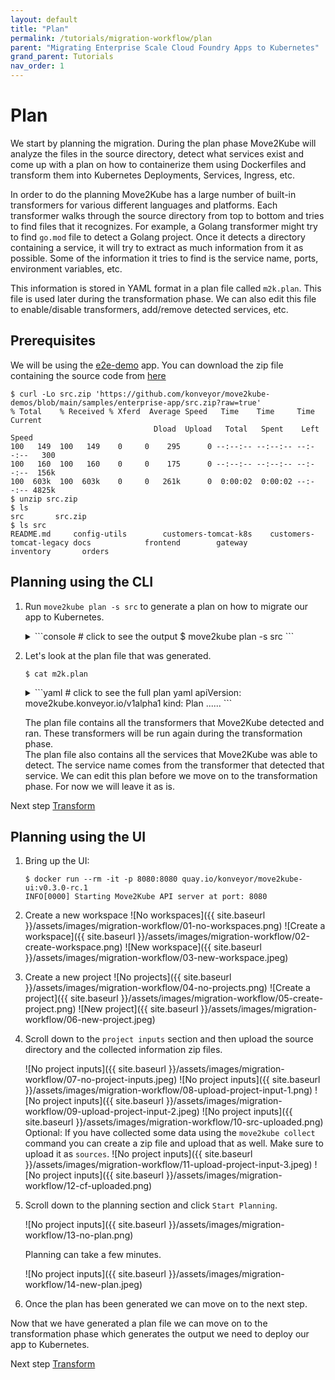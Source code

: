 ```yaml
---
layout: default
title: "Plan"
permalink: /tutorials/migration-workflow/plan
parent: "Migrating Enterprise Scale Cloud Foundry Apps to Kubernetes"
grand_parent: Tutorials
nav_order: 1
---
```


# Plan

We start by planning the migration. During the plan phase Move2Kube will analyze the files in the source directory, detect what services exist and come up with a plan on how to containerize them using Dockerfiles and transform them into Kubernetes Deployments, Services, Ingress, etc.

In order to do the planning Move2Kube has a large number of built-in transformers for various different languages and platforms. Each transformer walks through the source directory from top to bottom and tries to find files that it recognizes. For example, a Golang transformer might try to find `go.mod` file to detect a Golang project. Once it detects a directory containing a service, it will try to extract as much information from it as possible. Some of the information it tries to find is the service name, ports, environment variables, etc.

This information is stored in YAML format in a plan file called `m2k.plan`. This file is used later during the transformation phase. We can also edit this file to enable/disable transformers, add/remove detected services, etc.

## Prerequisites

We will be using the [e2e-demo](https://github.com/konveyor/move2kube-demos/tree/dda15a4c8bd7a750d0e57bd31dd926fd135c4a3c/samples/enterprise-app) app. You can download the zip file containing the source code from [here](https://github.com/konveyor/move2kube-demos/blob/dda15a4c8bd7a750d0e57bd31dd926fd135c4a3c/samples/enterprise-app/src.zip)

  ```console
  $ curl -Lo src.zip 'https://github.com/konveyor/move2kube-demos/blob/main/samples/enterprise-app/src.zip?raw=true'
  % Total    % Received % Xferd  Average Speed   Time    Time     Time  Current
                                  Dload  Upload   Total   Spent    Left  Speed
  100   149  100   149    0     0    295      0 --:--:-- --:--:-- --:--:--   300
  100   160  100   160    0     0    175      0 --:--:-- --:--:-- --:--:--  156k
  100  603k  100  603k    0     0   261k      0  0:00:02  0:00:02 --:--:-- 4825k
  $ unzip src.zip 
  $ ls
  src		src.zip
  $ ls src
  README.md		config-utils		customers-tomcat-k8s	customers-tomcat-legacy	docs			frontend		gateway			inventory		orders
  ```

## Planning using the CLI

1. Run `move2kube plan -s src` to generate a plan on how to migrate our app to Kubernetes.

    <details markdown="block">
    <summary markdown="block">
    ```console
    # click to see the output
    $ move2kube plan -s src
    ```
    </summary>
    ```console
    $ move2kube plan -s src
    INFO[0000] Configuration loading done                   
    INFO[0000] Planning Transformation - Base Directory     
    INFO[0000] [ComposeAnalyser] Planning transformation    
    INFO[0000] [ComposeAnalyser] Done                       
    INFO[0000] [CloudFoundry] Planning transformation       
    INFO[0000] Identified 3 named services and 0 to-be-named services 
    INFO[0000] [CloudFoundry] Done                          
    INFO[0000] [DockerfileDetector] Planning transformation 
    INFO[0000] Identified 1 named services and 1 to-be-named services 
    INFO[0000] [DockerfileDetector] Done                    
    INFO[0000] [Base Directory] Identified 4 named services and 1 to-be-named services 
    INFO[0000] Transformation planning - Base Directory done 
    INFO[0000] Planning Transformation - Directory Walk     
    INFO[0000] Identified 1 named services and 0 to-be-named services in config-utils 
    INFO[0000] Identified 1 named services and 0 to-be-named services in customers-tomcat-k8s 
    INFO[0000] Identified 1 named services and 0 to-be-named services in customers-tomcat-legacy 
    INFO[0000] Identified 1 named services and 0 to-be-named services in frontend 
    INFO[0000] Identified 1 named services and 0 to-be-named services in gateway 
    INFO[0000] Identified 1 named services and 0 to-be-named services in inventory 
    INFO[0000] Identified 1 named services and 0 to-be-named services in orders 
    INFO[0000] Transformation planning - Directory Walk done 
    INFO[0000] [Directory Walk] Identified 7 named services and 1 to-be-named services 
    INFO[0000] [Named Services] Identified 6 named services 
    INFO[0000] No of services identified : 6                
    INFO[0000] Plan can be found at [/Users/user/Desktop/tutorial/m2k.plan]. 
    ```
    </details>

1. Let's look at the plan file that was generated.

    ```console
    $ cat m2k.plan 
    ```

    <details markdown="block">
    <summary markdown="block">
    ```yaml
    # click to see the full plan yaml
    apiVersion: move2kube.konveyor.io/v1alpha1
    kind: Plan
    ......
    ```
    </summary>
    ```yaml
    apiVersion: move2kube.konveyor.io/v1alpha1
    kind: Plan
    metadata:
      name: myproject
    spec:
      sourceDir: src
      services:
        config-utils:
          - transformerName: Maven
            paths:
              MavenPom:
                - config-utils/pom.xml
              ServiceDirPath:
                - config-utils
            configs:
              Maven:
                mavenAppName: config-utils
                artifactType: jar
        customers-tomcat:
          - transformerName: Maven
            paths:
              MavenPom:
                - customers-tomcat-k8s/pom.xml
              ServiceDirPath:
                - customers-tomcat-k8s
            configs:
              Maven:
                mavenAppName: customers-tomcat
                artifactType: war
              SpringBoot:
                springBootVersion: 2.5.0
          - transformerName: Maven
            paths:
              MavenPom:
                - customers-tomcat-legacy/pom.xml
              ServiceDirPath:
                - customers-tomcat-legacy
            configs:
              Maven:
                mavenAppName: customers-tomcat
                artifactType: war
              SpringBoot:
                springBootVersion: 2.5.0
        frontend:
          - transformerName: CloudFoundry
            paths:
              CfManifest:
                - frontend/manifest.yml
              ServiceDirPath:
                - frontend
            configs:
              CloudFoundryService:
                serviceName: frontend
              ContainerizationOptions:
                - Nodejs-Dockerfile
          - transformerName: Nodejs-Dockerfile
            paths:
              ServiceDirPath:
                - frontend
        gateway:
          - transformerName: CloudFoundry
            paths:
              BuildArtifact:
                - gateway/target/gateway-2.0.0-SNAPSHOT-exec.jar
              CfManifest:
                - gateway/manifest.yml
              ServiceDirPath:
                - gateway
            configs:
              CloudFoundryService:
                serviceName: gateway
              ContainerizationOptions:
                - Maven
          - transformerName: Maven
            paths:
              MavenPom:
                - gateway/pom.xml
              ServiceDirPath:
                - gateway
            configs:
              Maven:
                mavenAppName: gateway
                artifactType: jar
                mavenProfiles:
                  - local
                  - openshift
                  - openshift-manual
                  - openshift-it
              SpringBoot:
                springBootAppName: gateway
                springBootProfiles:
                  - local
                  - openshift
        inventory:
          - transformerName: Maven
            paths:
              MavenPom:
                - inventory/pom.xml
              ServiceDirPath:
                - inventory
            configs:
              Maven:
                mavenAppName: inventory
                artifactType: jar
                mavenProfiles:
                  - native
                  - local
                  - openshift
          - transformerName: DockerfileDetector
            paths:
              Dockerfile:
                - inventory/src/main/docker/Dockerfile.jvm
              ServiceDirPath:
                - inventory/src/main/docker
          - transformerName: DockerfileDetector
            paths:
              Dockerfile:
                - inventory/src/main/docker/Dockerfile.native
              ServiceDirPath:
                - inventory/src/main/docker
        orders:
          - transformerName: CloudFoundry
            paths:
              BuildArtifact:
                - orders/target/orders-2.0.0-SNAPSHOT-exec.jar
              CfManifest:
                - orders/manifest.yml
              ServiceDirPath:
                - orders
            configs:
              CloudFoundryService:
                serviceName: orders
              ContainerizationOptions:
                - Maven
          - transformerName: Maven
            paths:
              MavenPom:
                - orders/pom.xml
              ServiceDirPath:
                - orders
            configs:
              Maven:
                mavenAppName: orders
                artifactType: jar
                mavenProfiles:
                  - local
                  - openshift
                  - openshift-manual
                  - openshift-it
              SpringBoot:
                springBootAppName: orders
                springBootProfiles:
                  - local
                  - openshift
      transformers:
        Buildconfig: m2kassets/inbuilt/transformers/kubernetes/buildconfig/buildconfig.yaml
        CloudFoundry: m2kassets/inbuilt/transformers/cloudfoundry/cloudfoundry.yaml
        ClusterSelector: m2kassets/inbuilt/transformers/kubernetes/clusterselector/clusterselector.yaml
        ComposeAnalyser: m2kassets/inbuilt/transformers/compose/composeanalyser/composeanalyser.yaml
        ComposeGenerator: m2kassets/inbuilt/transformers/compose/composegenerator/composegenerator.yaml
        ContainerImagesPushScriptGenerator: m2kassets/inbuilt/transformers/containerimage/containerimagespushscript/containerimagespushscript.yaml
        DockerfileDetector: m2kassets/inbuilt/transformers/dockerfile/dockerfiledetector/dockerfiledetector.yaml
        DockerfileImageBuildScript: m2kassets/inbuilt/transformers/dockerfile/dockerimagebuildscript/dockerfilebuildscriptgenerator.yaml
        DockerfileParser: m2kassets/inbuilt/transformers/dockerfile/dockerfileparser/dockerfileparser.yaml
        DotNetCore-Dockerfile: m2kassets/inbuilt/transformers/dockerfilegenerator/dotnetcore/dotnetcore.yaml
        EarAnalyser: m2kassets/inbuilt/transformers/dockerfilegenerator/java/earanalyser/ear.yaml
        EarRouter: m2kassets/inbuilt/transformers/dockerfilegenerator/java/earrouter/earrouter.yaml
        Golang-Dockerfile: m2kassets/inbuilt/transformers/dockerfilegenerator/golang/golang.yaml
        Gradle: m2kassets/inbuilt/transformers/dockerfilegenerator/java/gradle/gradle.yaml
        Jar: m2kassets/inbuilt/transformers/dockerfilegenerator/java/jar/jar.yaml
        Jboss: m2kassets/inbuilt/transformers/dockerfilegenerator/java/jboss/jboss.yaml
        Knative: m2kassets/inbuilt/transformers/kubernetes/knative/knative.yaml
        Kubernetes: m2kassets/inbuilt/transformers/kubernetes/kubernetes/kubernetes.yaml
        KubernetesVersionChanger: m2kassets/inbuilt/transformers/kubernetes/kubernetesversionchanger/kubernetesversionchanger.yaml
        Liberty: m2kassets/inbuilt/transformers/dockerfilegenerator/java/liberty/liberty.yaml
        Maven: m2kassets/inbuilt/transformers/dockerfilegenerator/java/maven/maven.yaml
        Nodejs-Dockerfile: m2kassets/inbuilt/transformers/dockerfilegenerator/nodejs/nodejs.yaml
        PHP-Dockerfile: m2kassets/inbuilt/transformers/dockerfilegenerator/php/php.yaml
        Parameterizer: m2kassets/inbuilt/transformers/kubernetes/parameterizer/parameterizer.yaml
        Python-Dockerfile: m2kassets/inbuilt/transformers/dockerfilegenerator/python/python.yaml
        ReadMeGenerator: m2kassets/inbuilt/transformers/readmegenerator/readmegenerator.yaml
        Ruby-Dockerfile: m2kassets/inbuilt/transformers/dockerfilegenerator/ruby/ruby.yaml
        Rust-Dockerfile: m2kassets/inbuilt/transformers/dockerfilegenerator/rust/rust.yaml
        Tekton: m2kassets/inbuilt/transformers/kubernetes/tekton/tekton.yaml
        Tomcat: m2kassets/inbuilt/transformers/dockerfilegenerator/java/tomcat/tomcat.yaml
        WarAnalyser: m2kassets/inbuilt/transformers/dockerfilegenerator/java/waranalyser/war.yaml
        WarRouter: m2kassets/inbuilt/transformers/dockerfilegenerator/java/warrouter/warrouter.yaml
        WinConsoleApp-Dockerfile: m2kassets/inbuilt/transformers/dockerfilegenerator/windows/winconsole/winconsole.yaml
        WinSLWebApp-Dockerfile: m2kassets/inbuilt/transformers/dockerfilegenerator/windows/winsilverlightweb/winsilverlightweb.yaml
        WinWebApp-Dockerfile: m2kassets/inbuilt/transformers/dockerfilegenerator/windows/winweb/winweb.yaml
        ZuulAnalyser: m2kassets/inbuilt/transformers/dockerfilegenerator/java/zuul/zuulanalyser.yaml
    ```
    </details>

    The plan file contains all the transformers that Move2Kube detected and ran.
    These transformers will be run again during the transformation phase.  
    The plan file also contains all the services that Move2Kube was able to detect.
    The service name comes from the transformer that detected that service.
    We can edit this plan before we move on to the transformation phase. For now we will leave it as is.

Next step [Transform](/tutorials/migration-workflow/transform)

## Planning using the UI

1. Bring up the UI:
    ```console
    $ docker run --rm -it -p 8080:8080 quay.io/konveyor/move2kube-ui:v0.3.0-rc.1
    INFO[0000] Starting Move2Kube API server at port: 8080
    ```

1. Create a new workspace
    ![No workspaces]({{ site.baseurl }}/assets/images/migration-workflow/01-no-workspaces.png)
    ![Create a workspace]({{ site.baseurl }}/assets/images/migration-workflow/02-create-workspace.png)
    ![New workspace]({{ site.baseurl }}/assets/images/migration-workflow/03-new-workspace.jpeg)

1. Create a new project
    ![No projects]({{ site.baseurl }}/assets/images/migration-workflow/04-no-projects.png)
    ![Create a project]({{ site.baseurl }}/assets/images/migration-workflow/05-create-project.png)
    ![New project]({{ site.baseurl }}/assets/images/migration-workflow/06-new-project.jpeg)

1. Scroll down to the `project inputs` section and then upload the source directory and the collected information zip files.

    ![No project inputs]({{ site.baseurl }}/assets/images/migration-workflow/07-no-project-inputs.jpeg)
    ![No project inputs]({{ site.baseurl }}/assets/images/migration-workflow/08-upload-project-input-1.png)
    ![No project inputs]({{ site.baseurl }}/assets/images/migration-workflow/09-upload-project-input-2.jpeg)
    ![No project inputs]({{ site.baseurl }}/assets/images/migration-workflow/10-src-uploaded.png)
    Optional: If you have collected some data using the `move2kube collect` command you can create a zip file and upload that as well. Make sure to upload it as `sources`.
    ![No project inputs]({{ site.baseurl }}/assets/images/migration-workflow/11-upload-project-input-3.jpeg)
    ![No project inputs]({{ site.baseurl }}/assets/images/migration-workflow/12-cf-uploaded.png)

1. Scroll down to the planning section and click `Start Planning`.

    ![No project inputs]({{ site.baseurl }}/assets/images/migration-workflow/13-no-plan.png)

    Planning can take a few minutes.

    ![No project inputs]({{ site.baseurl }}/assets/images/migration-workflow/14-new-plan.jpeg)

1.  Once the plan has been generated we can move on to the next step.

Now that we have generated a plan file we can move on to the transformation phase which generates the output we need to deploy our app to Kubernetes.

Next step [Transform](/tutorials/migration-workflow/transform)
